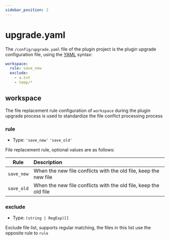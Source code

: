 ```yaml
---
sidebar_position: 2
---
```


# upgrade.yaml

The `/config/upgrade.yaml` file of the plugin project is the plugin upgrade configuration file, using the [YAML](https://yaml.org/) syntax:

```yaml
workspace:
  rule: save_new
  exclude:
    - a.txt
    - temp/*
```

## workspace

The file replacement rule configuration of `workspace` during the plugin upgrade process is used to standardize the file conflict processing process

### rule

- Type: `'save_new'` `'save_old'`

File replacement rule, optional values are as follows:

|    Rule    | Description                                                         |
| :--------: | :--------------------------------------------------------------- |
| `save_new` | When the new file conflicts with the old file, keep the new file |
| `save_old` | When the new file conflicts with the old file, keep the old file |

### exclude

- Type: `(string | RegExp)[]`

Exclude file list, supports regular matching, the files in this list use the opposite rule to `rule`

